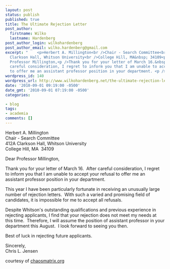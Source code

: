 ```yaml
---
layout: post
status: publish
published: true
title: The Ultimate Rejection Letter
post_author:
  firstname: Wilko
  lastname: Hardenberg
post_author_login: wilkohardenberg
post_author_email: wilko.hardenberg@gmail.com
excerpt: "    <p>Herbert A. Millington<br />Chair - Search Committee<br />412A
  Clarkson Hall, Whitson University<br />College Hill, MA&nbsp; 34109<p />Dear
  Professor Millington,<p />Thank you for your letter of March 16.&nbsp; After
  careful consideration, I regret to inform you that I am unable to accept your refusal
  to offer me an assistant professor position in your department. <p />"
wordpress_id: 140
wordpress_url: http://www.wilkohardenberg.net/the-ultimate-rejection-letter/
date: '2010-09-01 09:19:00 -0500'
date_gmt: '2010-09-01 07:19:00 -0500'
categories:

- blog
tags:
- academia
comments: []
---
```

<p>Herbert A. Millington<br />Chair - Search Committee<br />412A Clarkson Hall, Whitson University<br />College Hill, MA&nbsp; 34109
<p />Dear Professor Millington,
<p />Thank you for your letter of March 16.&nbsp; After careful consideration, I regret to inform you that I am unable to accept your refusal to offer me an assistant professor position in your department.
<p /><a id="more"></a><a id="more-140"></a> This year I have been particularly fortunate in receiving an unusually large number of rejection letters.&nbsp; With such a varied and promising field of candidates, it is impossible for me to accept all refusals.
<p /> Despite Whitson's outstanding qualifications and previous experience in rejecting applicants, I find that your rejection does not meet my needs at this time.&nbsp; Therefore, I will assume the position of assistant professor in your department this August.&nbsp; I look forward to seeing you then.
<p /> Best of luck in rejecting future applicants.
<p />Sincerely,<br />Chris L. Jensen
<p />courtesy of&nbsp;<a href="http://www.chaosmatrix.org/library/humor/reject.html">chaosmatrix.org</a></p>
